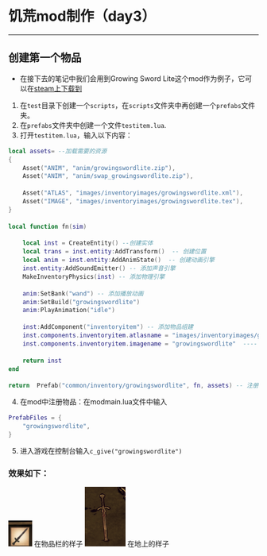 # 饥荒mod制作（day3）
----
## 创建第一个物品
- 在接下去的笔记中我们会用到Growing Sword Lite这个mod作为例子，它可以在[steam上下载到](https://steamcommunity.com/sharedfiles/filedetails/?id=1561182178)
1. 在`test`目录下创建一个`scripts`，在`scripts`文件夹中再创建一个`prefabs`文件夹。
2. 在`prefabs`文件夹中创建一个文件`testitem.lua`.
3. 打开`testitem.lua`，输入以下内容：

```lua
local assets= --加载需要的资源
{ 
    Asset("ANIM", "anim/growingswordlite.zip"),
    Asset("ANIM", "anim/swap_growingswordlite.zip"), 

    Asset("ATLAS", "images/inventoryimages/growingswordlite.xml"),
    Asset("IMAGE", "images/inventoryimages/growingswordlite.tex"),
}

local function fn(sim)

    local inst = CreateEntity() --创建实体
    local trans = inst.entity:AddTransform()  -- 创建位置
    local anim = inst.entity:AddAnimState()  -- 创建动画引擎
    inst.entity:AddSoundEmitter() -- 添加声音引擎
    MakeInventoryPhysics(inst) -- 添加物理引擎
    
    anim:SetBank("wand") -- 添加播放动画
    anim:SetBuild("growingswordlite")
    anim:PlayAnimation("idle")

    inst:AddComponent("inventoryitem") -- 添加物品组建
    inst.components.inventoryitem.atlasname = "images/inventoryimages/growingswordlite.xml" -- 设置物品栏图标图层
    inst.components.inventoryitem.imagename = "growingswordlite"  ---- 设置物品栏图标

    return inst
end

return  Prefab("common/inventory/growingswordlite", fn, assets) -- 注册物品
```

4. 在mod中注册物品：在modmain.lua文件中输入

```lua
PrefabFiles = {
    "growingswordlite",
}
```
5. 进入游戏在控制台输入`c_give("growingswordlite")`
### 效果如下：
![](image/3.1.png) 在物品栏的样子
![](image/3.2.png) 在地上的样子